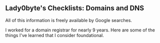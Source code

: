 ## Lady0byte's Checklists: Domains and DNS

All of this information is freely available by Google searches.

I worked for a domain registrar for nearly 9 years. Here are some of the things I've learned that I consider foundational.
